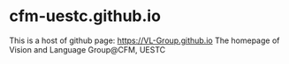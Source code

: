 # cfm-uestc.github.io
This is a host of github page: https://VL-Group.github.io
The homepage of Vision and Language Group@CFM, UESTC
